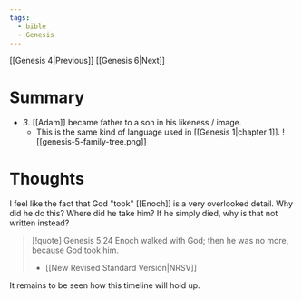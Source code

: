 ```yaml
---
tags:
  - bible
  - Genesis
---
```

[[Genesis 4|Previous]] [[Genesis 6|Next]]
# Summary
- *3*. [[Adam]] became father to a son in his likeness / image.
	- This is the same kind of language used in [[Genesis 1|chapter 1]]. 
![[genesis-5-family-tree.png]]
# Thoughts
I feel like the fact that God "took" [[Enoch]] is a very overlooked detail. Why did he do this? Where did he take him? If he simply died, why is that not written instead?
>[!quote] Genesis 5.24
>Enoch walked with God; then he was no more, because God took him.
>
>- [[New Revised Standard Version|NRSV]]

It remains to be seen how this timeline will hold up.